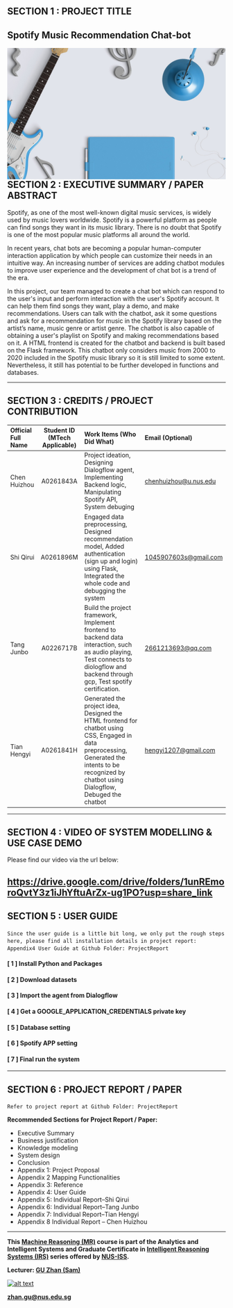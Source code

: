 ## SECTION 1 : PROJECT TITLE
## Spotify Music Recommendation Chat-bot

<img src="SystemCode/static/css/login.jpg" style="float: left; margin-right: 0px;" />

---

## SECTION 2 : EXECUTIVE SUMMARY / PAPER ABSTRACT
Spotify, as one of the most well-known digital music services, is widely used by music lovers worldwide. Spotify is a powerful platform as people can find songs they want in its music library. There is no doubt that Spotify is one of the most popular music platforms all around the world.

In recent years, chat bots are becoming a popular human-computer interaction application by which people can customize their needs in an intuitive way. An increasing number of services are adding chatbot modules to improve user experience and the development of chat bot is a trend of the era.

In this project, our team managed to create a chat bot which can respond to the user's input and perform interaction with the user's Spotify account. It can help them find songs they want, play a demo, and make recommendations. Users can talk with the chatbot, ask it some questions and ask for a recommendation for music in the Spotify library based on the artist’s name, music genre or artist genre. The chatbot is also capable of obtaining a user's playlist on Spotify and making recommendations based on it. A HTML frontend is created for the chatbot and backend is built based on the Flask framework. This chatbot only considers music from 2000 to 2020 included in the Spotify music library so it is still limited to some extent. Nevertheless, it still has potential to be further developed in functions and databases.

---

## SECTION 3 : CREDITS / PROJECT CONTRIBUTION

| Official Full Name  | Student ID (MTech Applicable)  | Work Items (Who Did What) | Email (Optional) |
| :------------ |:---------------:| :-----| :-----|
| Chen Huizhou | A0261843A | Project ideation, Designing Dialogflow agent, Implementing Backend logic, Manipulating Spotify API, System debuging | chenhuizhou@u.nus.edu |
| Shi Qirui | A0261896M | Engaged data preprocessing, Designed recommendation model, Added authentication (sign up and login) using Flask, Integrated the whole code and debugging the system| 1045907603s@gmail.com |
| Tang Junbo | A0226717B | Build the project framework, Implement frontend to backend data interaction, such as audio playing, Test connects to diologflow and backend through gcp, Test spotify certification.| 2661213693@qq.com |
| Tian Hengyi | A0261841H | Generated the project idea, Designed the HTML frontend for chatbot using CSS, Engaged in data preprocessing, Generated the intents to be recognized by chatbot using Dialogflow, Debuged the chatbot| hengyi1207@gmail.com |

---

## SECTION 4 : VIDEO OF SYSTEM MODELLING & USE CASE DEMO
Please find our video via the url below:

https://drive.google.com/drive/folders/1unREmoroQvtY3z1iJhYftuArZx-ug1PO?usp=share_link
---

## SECTION 5 : USER GUIDE

`Since the user guide is a little bit long, we only put the rough steps here, please find all installation details in project report: Appendix4 User Guide at Github Folder: ProjectReport`

#### [ 1 ] Install Python and Packages

#### [ 2 ] Download datasets

#### [ 3 ] Import the agent from Dialogflow

#### [ 4 ] Get a GOOGLE_APPLICATION_CREDENTIALS private key

#### [ 5 ] Database setting

#### [ 6 ] Spotify APP setting

#### [ 7 ] Final run the system

---
## SECTION 6 : PROJECT REPORT / PAPER

`Refer to project report at Github Folder: ProjectReport`

**Recommended Sections for Project Report / Paper:**
- Executive Summary
- Business justification
- Knowledge modeling
- System design
- Conclusion
- Appendix 1: Project Proposal
- Appendix 2 Mapping Functionalities
- Appendix 3: Reference
- Appendix 4: User Guide
- Appendix 5: Individual Report–Shi Qirui
- Appendix 6: Individual Report–Tang Junbo
- Appendix 7: Individual Report–Tian Hengyi
- Appendix 8 Individual Report – Chen Huizhou

---

**This [Machine Reasoning (MR)](https://www.iss.nus.edu.sg/executive-education/course/detail/machine-reasoning "Machine Reasoning") course is part of the Analytics and Intelligent Systems and Graduate Certificate in [Intelligent Reasoning Systems (IRS)](https://www.iss.nus.edu.sg/stackable-certificate-programmes/intelligent-systems "Intelligent Reasoning Systems") series offered by [NUS-ISS](https://www.iss.nus.edu.sg "Institute of Systems Science, National University of Singapore").**

**Lecturer: [GU Zhan (Sam)](https://www.iss.nus.edu.sg/about-us/staff/detail/201/GU%20Zhan "GU Zhan (Sam)")**

[![alt text](https://www.iss.nus.edu.sg/images/default-source/About-Us/7.6.1-teaching-staff/sam-website.tmb-.png "Let's check Sam' profile page")](https://www.iss.nus.edu.sg/about-us/staff/detail/201/GU%20Zhan)

**zhan.gu@nus.edu.sg**

